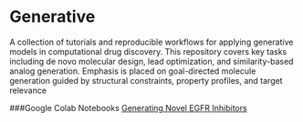 # Generative
A collection of tutorials and reproducible workflows for applying generative models in computational drug discovery. This repository covers key tasks including de novo molecular design, lead optimization, and similarity-based analog generation. Emphasis is placed on goal-directed molecule generation guided by structural constraints, property profiles, and target relevance

###Google Colab Notebooks
[Generating Novel EGFR Inhibitors]()
